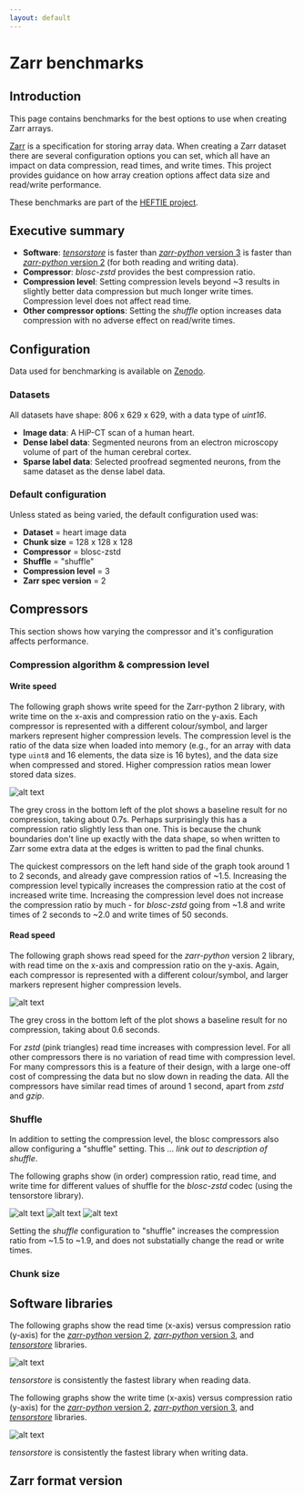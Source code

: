 ```yaml
---
layout: default
---
```


# Zarr benchmarks

## Introduction

This page contains benchmarks for the best options to use when creating Zarr
arrays.

[Zarr](https://zarr.dev/) is a specification for storing array data. When
creating a Zarr dataset there are several configuration options you can set,
which all have an impact on data compression, read times, and write times. This
project provides guidance on how array creation options affect data size and
read/write performance.

These benchmarks are part of the [HEFTIE project](https://github.com/HEFTIEProject).

## Executive summary

- **Software**: _[tensorstore](https://google.github.io/tensorstore/)_ is faster
  than [_zarr-python_ version 3](https://zarr.readthedocs.io/en/stable/) is
  faster than [_zarr-python_ version 2](https://zarr.readthedocs.io/en/v2.18.5/)
  (for both reading and writing data).
- **Compressor**: _blosc-zstd_ provides the best compression ratio.
- **Compression level**: Setting compression levels beyond ~3 results in
  slightly better data compression but much longer write times. Compression
  level does not affect read time.
- **Other compressor options**: Setting the _shuffle_ option increases data
  compression with no adverse effect on read/write times.

## Configuration

Data used for benchmarking is available on
[Zenodo](https://doi.org/10.5281/zenodo.15544055).

### Datasets

All datasets have shape: 806 x 629 x 629, with a data type of _uint16_.

- **Image data**: A HiP-CT scan of a human heart.
- **Dense label data**: Segmented neurons from an electron microscopy volume of
  part of the human cerebral cortex.
- **Sparse label data**: Selected proofread segmented neurons, from the same
  dataset as the dense label data.

### Default configuration

Unless stated as being varied, the default configuration used was:

- **Dataset** = heart image data
- **Chunk size** = 128 x 128 x 128
- **Compressor** = blosc-zstd
- **Shuffle** = "shuffle"
- **Compression level** = 3
- **Zarr spec version** = 2

## Compressors

This section shows how varying the compressor and it's configuration affects
performance.

### Compression algorithm & compression level

#### Write speed

The following graph shows write speed for the Zarr-python 2 library, with write
time on the x-axis and compression ratio on the y-axis. Each compressor is
represented with a different colour/symbol, and larger markers represent higher
compression levels. The compression level is the ratio of the data size when
loaded into memory (e.g., for an array with data type `uint8` and 16 elements,
the data size is 16 bytes), and the data size when compressed and stored.
Higher compression ratios mean lower stored data sizes.

![alt text](assets/write_single.png)

The grey cross in the bottom left of the plot shows a baseline result for no
compression, taking about 0.7s. Perhaps surprisingly this has a compression
ratio slightly less than one. This is because the chunk boundaries don't line up
exactly with the data shape, so when written to Zarr some extra data at the
edges is written to pad the final chunks.

The quickest compressors on the left hand side of the graph took around 1 to 2
seconds, and already gave compression ratios of ~1.5. Increasing the compression
level typically increases the compression ratio at the cost of increased write
time. Increasing the compression level does not increase the compression ratio
by much - for _blosc-zstd_ going from ~1.8 and write times of 2 seconds to ~2.0
and write times of 50 seconds.

#### Read speed

The following graph shows read speed for the _zarr-python_ version 2 library,
with read time on the x-axis and compression ratio on the y-axis. Again, each
compressor is represented with a different colour/symbol, and larger markers
represent higher compression levels.

![alt text](assets/read_single.png)

The grey cross in the bottom left of the plot shows a baseline result for no
compression, taking about 0.6 seconds.

For _zstd_ (pink triangles) read time increases with compression level. For all
other compressors there is no variation of read time with compression level. For
many compressors this is a feature of their design, with a large one-off cost of
compressing the data but no slow down in reading the data. All the compressors
have similar read times of around 1 second, apart from _zstd_ and _gzip_.

### Shuffle

In addition to setting the compression level, the blosc compressors also allow
configuring a "shuffle" setting. This ... _link out to description of shuffle_.

The following graphs show (in order) compression ratio, read time, and write
time for different values of shuffle for the _blosc-zstd_ codec (using the tensorstore library).

![alt text](assets/shuffle_compression.png) ![alt text](assets/shuffle_read.png)
![alt text](assets/shuffle_write.png)

Setting the _shuffle_ configuration to "shuffle" increases the compression
ratio from ~1.5 to ~1.9, and does not substatially change the read or write
times.

### Chunk size

## Software libraries

The following graphs show the read time (x-axis) versus compression ratio
(y-axis) for the
[_zarr-python_ version 2](https://zarr.readthedocs.io/en/v2.18.5/),
[_zarr-python_ version 3](https://zarr.readthedocs.io/en/stable/), and
_[tensorstore](https://google.github.io/tensorstore/)_ libraries.

![alt text](assets/read.png)

_tensorstore_ is consistently the fastest library when reading data.

The following graphs show the write time (x-axis) versus compression ratio
(y-axis) for the
[_zarr-python_ version 2](https://zarr.readthedocs.io/en/v2.18.5/),
[_zarr-python_ version 3](https://zarr.readthedocs.io/en/stable/), and
_[tensorstore](https://google.github.io/tensorstore/)_ libraries.

![alt text](assets/write_all.png)

_tensorstore_ is consistently the fastest library when writing data.

## Zarr format version

